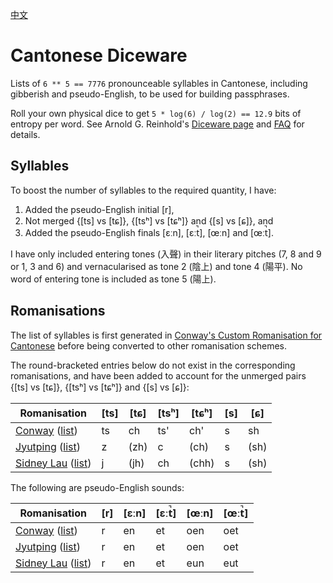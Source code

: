 [中文](README.ch.md)

# Cantonese Diceware

Lists of `6 ** 5 == 7776` pronounceable syllables in Cantonese,
including gibberish and pseudo-English, to be used for building passphrases.

Roll your own physical dice to get
`5 * log(6) / log(2) == 12.9` bits of entropy per word.
See Arnold G. Reinhold's [Diceware page][d] and [FAQ][df] for details.

## Syllables

To boost the number of syllables to the required quantity, I have:

1. Added the pseudo-English initial [r],
2. Not merged {[ts] vs [tɕ]}, {[tsʰ] vs [tɕʰ]} and {[s] vs [ɕ]},
   and
3. Added the pseudo-English finals [ɛːn], [ɛːt̚], [œːn] and [œːt̚].

I have only included entering tones (入聲) in their literary pitches
(7, 8 and 9 or 1, 3 and 6) and vernacularised as tone 2 (陰上) and tone 4 (陽平).
No word of entering tone is included as tone 5 (陽上).

## Romanisations

The list of syllables is first generated in
[Conway's Custom Romanisation for Cantonese][ccr]
before being converted to other romanisation schemes.

The round-bracketed entries below do not exist
in the corresponding romanisations, and have been added to account for
the unmerged pairs {[ts] vs [tɕ]}, {[tsʰ] vs [tɕʰ]} and {[s] vs [ɕ]}:

| Romanisation | [ts] | [tɕ] | [tsʰ] | [tɕʰ] | [s] | [ɕ] |
| --- | --- | --- | --- | --- | --- | --- |
| [Conway][ccr] ([list][lc]) | ts | ch | ts' | ch' | s | sh |
| [Jyutping][jtp] ([list][lj]) | z | (zh) | c | (ch) | s | (sh) |
| [Sidney Lau][sl] ([list][ls]) | j | (jh) | ch | (chh) | s | (sh) |

The following are pseudo-English sounds:

| Romanisation | [r] | [ɛːn] | [ɛːt̚] | [œːn] | [œːt̚]
| --- | --- | --- | --- | --- | --- |
| [Conway][ccr] ([list][lc]) | r | en | et | oen | oet |
| [Jyutping][jtp] ([list][lj]) | r | en | et | oen | oet |
| [Sidney Lau][sl] ([list][ls]) | r | en | et | eun | eut |

[ccr]: https://yawnoc.github.io/pages/conway-cantonese-romanisation.html
[d]: http://world.std.com/~reinhold/diceware.html
[df]: http://world.std.com/%7Ereinhold/dicewarefaq.html
[jtp]: https://www.lshk.org/jyutping
[sl]: http://sidneylau.com/
[lc]: cantonese-diceware-conway.txt
[lj]: cantonese-diceware-jyutping.txt
[ls]: cantonese-diceware-sidney_lau.txt
